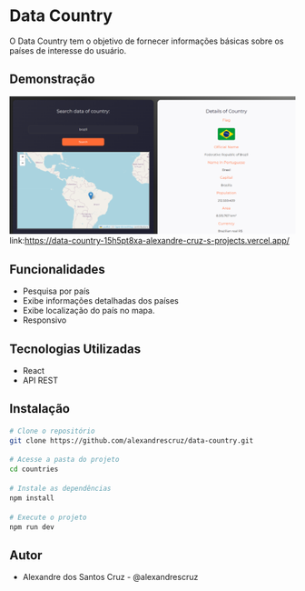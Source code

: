 # Data Country
 O Data Country tem o objetivo de fornecer informações básicas sobre os países de interesse do usuário.

## Demonstração

![Screenshot](https://github.com/alexandrescruz/data-country/blob/main/public/example.png)
link:https://data-country-15h5pt8xa-alexandre-cruz-s-projects.vercel.app/

## Funcionalidades
- Pesquisa por país
- Exibe informações detalhadas dos países
- Exibe localização do país no mapa.
- Responsivo

## Tecnologias Utilizadas
- React
- API REST

## Instalação
```bash 
# Clone o repositório
git clone https://github.com/alexandrescruz/data-country.git

# Acesse a pasta do projeto
cd countries

# Instale as dependências
npm install

# Execute o projeto
npm run dev
```

## Autor
- Alexandre dos Santos Cruz - @alexandrescruz
